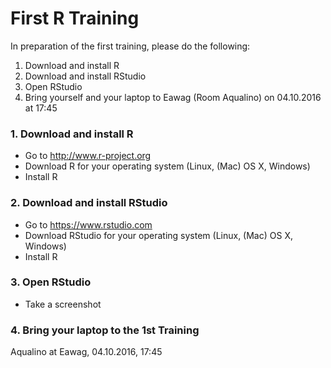 # First R Training

In preparation of the first training, please do the following:

1. Download and install R 
2. Download and install RStudio
3. Open RStudio
4. Bring yourself and your laptop to Eawag (Room Aqualino) on 04.10.2016 at 17:45


### 1. Download and install R

* Go to http://www.r-project.org
* Download R for your operating system (Linux, (Mac) OS X, Windows)
* Install R


### 2. Download and install RStudio

* Go to https://www.rstudio.com
* Download RStudio for your operating system (Linux, (Mac) OS X, Windows)
* Install R


### 3. Open RStudio

* Take a screenshot


### 4. Bring your laptop to the 1st Training

Aqualino at Eawag, 04.10.2016, 17:45




